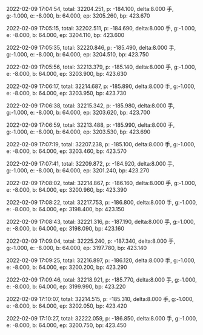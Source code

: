 2022-02-09 17:04:54, total: 32204.251, p: -184.100, delta:8.000 手, g:-1.000, e: -8.000, b: 64.000, ep: 3205.260, bp: 423.670

2022-02-09 17:05:15, total: 32202.511, p: -184.690, delta:8.000 手, g:-1.000, e: -8.000, b: 64.000, ep: 3204.110, bp: 423.600

2022-02-09 17:05:35, total: 32220.846, p: -185.490, delta:8.000 手, g:-1.000, e: -8.000, b: 64.000, ep: 3204.510, bp: 423.750

2022-02-09 17:05:56, total: 32213.379, p: -185.140, delta:8.000 手, g:-1.000, e: -8.000, b: 64.000, ep: 3203.900, bp: 423.630

2022-02-09 17:06:17, total: 32214.687, p: -185.890, delta:8.000 手, g:-1.000, e: -8.000, b: 64.000, ep: 3203.950, bp: 423.730

2022-02-09 17:06:38, total: 32215.342, p: -185.980, delta:8.000 手, g:-1.000, e: -8.000, b: 64.000, ep: 3203.620, bp: 423.700

2022-02-09 17:06:59, total: 32213.488, p: -185.990, delta:8.000 手, g:-1.000, e: -8.000, b: 64.000, ep: 3203.530, bp: 423.690

2022-02-09 17:07:19, total: 32207.238, p: -185.100, delta:8.000 手, g:-1.000, e: -8.000, b: 64.000, ep: 3203.460, bp: 423.570

2022-02-09 17:07:41, total: 32209.872, p: -184.920, delta:8.000 手, g:-1.000, e: -8.000, b: 64.000, ep: 3201.240, bp: 423.270

2022-02-09 17:08:02, total: 32214.867, p: -186.160, delta:8.000 手, g:-1.000, e: -8.000, b: 64.000, ep: 3200.960, bp: 423.390

2022-02-09 17:08:22, total: 32217.753, p: -186.800, delta:8.000 手, g:-1.000, e: -8.000, b: 64.000, ep: 3198.400, bp: 423.150

2022-02-09 17:08:43, total: 32221.316, p: -187.190, delta:8.000 手, g:-1.000, e: -8.000, b: 64.000, ep: 3198.090, bp: 423.160

2022-02-09 17:09:04, total: 32225.240, p: -187.340, delta:8.000 手, g:-1.000, e: -8.000, b: 64.000, ep: 3197.780, bp: 423.140

2022-02-09 17:09:25, total: 32216.897, p: -186.120, delta:8.000 手, g:-1.000, e: -8.000, b: 64.000, ep: 3200.200, bp: 423.290

2022-02-09 17:09:46, total: 32218.921, p: -185.770, delta:8.000 手, g:-1.000, e: -8.000, b: 64.000, ep: 3199.990, bp: 423.220

2022-02-09 17:10:07, total: 32214.515, p: -185.310, delta:8.000 手, g:-1.000, e: -8.000, b: 64.000, ep: 3202.050, bp: 423.420

2022-02-09 17:10:27, total: 32222.059, p: -186.850, delta:8.000 手, g:-1.000, e: -8.000, b: 64.000, ep: 3200.750, bp: 423.450